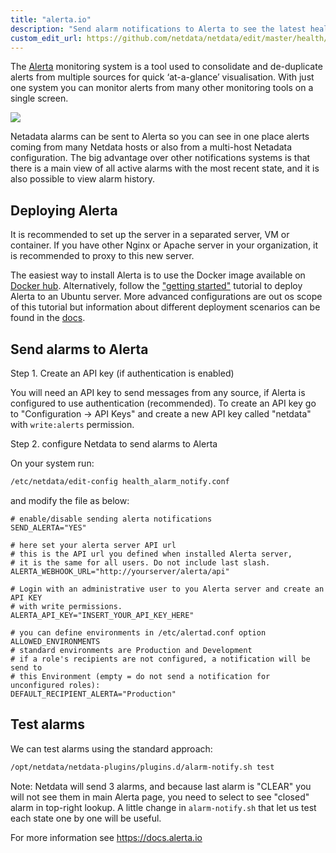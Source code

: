 ```yaml
---
title: "alerta.io"
description: "Send alarm notifications to Alerta to see the latest health status updates from multiple nodes in a single interface."
custom_edit_url: https://github.com/netdata/netdata/edit/master/health/notifications/alerta/README.md
---
```




The [Alerta](https://alerta.io) monitoring system is a tool used to
consolidate and de-duplicate alerts from multiple sources for quick
‘at-a-glance’ visualisation. With just one system you can monitor
alerts from many other monitoring tools on a single screen.

![](https://docs.alerta.io/en/latest/_images/alerta-screen-shot-3.png)

Netadata alarms can be sent to Alerta so you can see in one place
alerts coming from many Netdata hosts or also from a multi-host
Netadata configuration. The big advantage over other notifications
systems is that there is a main view of all active alarms with
the most recent state, and it is also possible to view alarm history.

## Deploying Alerta

It is recommended to set up the server in a separated server, VM or
container. If you have other Nginx or Apache server in your organization,
it is recommended to proxy to this new server.

The easiest way to install Alerta is to use the Docker image available
on [Docker hub][1]. Alternatively, follow the ["getting started"][2]
tutorial to deploy Alerta to an Ubuntu server. More advanced
configurations are out os scope of this tutorial but information
about different deployment scenarios can be found in the  [docs][3].

[1]: https://hub.docker.com/r/alerta/alerta-web/

[2]: http://alerta.readthedocs.io/en/latest/gettingstarted/tutorial-1-deploy-alerta.html

[3]: http://docs.alerta.io/en/latest/deployment.html

## Send alarms to Alerta

Step 1. Create an API key (if authentication is enabled)

You will need an API key to send messages from any source, if
Alerta is configured to use authentication (recommended). To
create an API key go to "Configuration -> API Keys" and create
a new API key called "netdata" with `write:alerts` permission.

Step 2. configure Netdata to send alarms to Alerta

On your system run:

```sh
/etc/netdata/edit-config health_alarm_notify.conf
```

and modify the file as below:

```
# enable/disable sending alerta notifications
SEND_ALERTA="YES"

# here set your alerta server API url
# this is the API url you defined when installed Alerta server, 
# it is the same for all users. Do not include last slash.
ALERTA_WEBHOOK_URL="http://yourserver/alerta/api"

# Login with an administrative user to you Alerta server and create an API KEY
# with write permissions.
ALERTA_API_KEY="INSERT_YOUR_API_KEY_HERE"

# you can define environments in /etc/alertad.conf option ALLOWED_ENVIRONMENTS
# standard environments are Production and Development
# if a role's recipients are not configured, a notification will be send to
# this Environment (empty = do not send a notification for unconfigured roles):
DEFAULT_RECIPIENT_ALERTA="Production"
```

## Test alarms

We can test alarms using the standard approach:

```sh
/opt/netdata/netdata-plugins/plugins.d/alarm-notify.sh test
```

Note: Netdata will send 3 alarms, and because last alarm is "CLEAR"
you will not see them in main Alerta page, you need to select to see
"closed" alarm in top-right lookup. A little change in `alarm-notify.sh`
that let us test each state one by one will be useful.

For more information see <https://docs.alerta.io>


